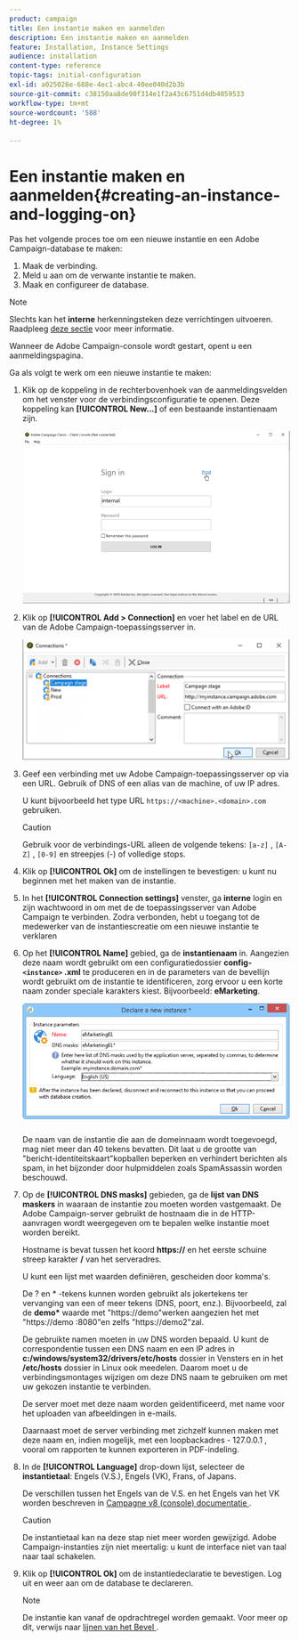 ```yaml
---
product: campaign
title: Een instantie maken en aanmelden
description: Een instantie maken en aanmelden
feature: Installation, Instance Settings
audience: installation
content-type: reference
topic-tags: initial-configuration
exl-id: a025026e-688e-4ec1-abc4-40ee040d2b3b
source-git-commit: c38150aa8de90f314e1f2a43c6751d4db4059533
workflow-type: tm+mt
source-wordcount: '588'
ht-degree: 1%

---
```


# Een instantie maken en aanmelden{#creating-an-instance-and-logging-on}



Pas het volgende proces toe om een nieuwe instantie en een Adobe Campaign-database te maken:

1. Maak de verbinding.
1. Meld u aan om de verwante instantie te maken.
1. Maak en configureer de database.

>[!NOTE]
>
>Slechts kan het **interne** herkenningsteken deze verrichtingen uitvoeren. Raadpleeg [deze sectie](../../installation/using/configuring-campaign-server.md#internal-identifier) voor meer informatie.

Wanneer de Adobe Campaign-console wordt gestart, opent u een aanmeldingspagina.

Ga als volgt te werk om een nieuwe instantie te maken:

1. Klik op de koppeling in de rechterbovenhoek van de aanmeldingsvelden om het venster voor de verbindingsconfiguratie te openen. Deze koppeling kan **[!UICONTROL New...]** of een bestaande instantienaam zijn.

   ![](assets/s_ncs_install_define_connection_01.png)

1. Klik op **[!UICONTROL Add > Connection]** en voer het label en de URL van de Adobe Campaign-toepassingsserver in.

   ![](assets/s_ncs_install_define_connection_02.png)

1. Geef een verbinding met uw Adobe Campaign-toepassingsserver op via een URL. Gebruik of DNS of een alias van de machine, of uw IP adres.

   U kunt bijvoorbeeld het type URL `https://<machine>.<domain>.com` gebruiken.

   >[!CAUTION]
   >
   >Gebruik voor de verbindings-URL alleen de volgende tekens: `[a-z]` , `[A-Z]` , `[0-9]` en streepjes (-) of volledige stops.

1. Klik op **[!UICONTROL Ok]** om de instellingen te bevestigen: u kunt nu beginnen met het maken van de instantie.
1. In het **[!UICONTROL Connection settings]** venster, ga **interne** login en zijn wachtwoord in om met de de toepassingsserver van Adobe Campaign te verbinden. Zodra verbonden, hebt u toegang tot de medewerker van de instantiescreatie om een nieuwe instantie te verklaren
1. Op het **[!UICONTROL Name]** gebied, ga de **instantienaam** in. Aangezien deze naam wordt gebruikt om een configuratiedossier **config- `<instance>` .xml** te produceren en in de parameters van de bevellijn wordt gebruikt om de instantie te identificeren, zorg ervoor u een korte naam zonder speciale karakters kiest. Bijvoorbeeld: **eMarketing**.

   ![](assets/s_ncs_install_create_instance.png)

   De naam van de instantie die aan de domeinnaam wordt toegevoegd, mag niet meer dan 40 tekens bevatten. Dit laat u de grootte van &quot;bericht-identiteitskaart&quot;kopballen beperken en verhindert berichten als spam, in het bijzonder door hulpmiddelen zoals SpamAssassin worden beschouwd.

1. Op de **[!UICONTROL DNS masks]** gebieden, ga de **lijst van DNS maskers** in waaraan de instantie zou moeten worden vastgemaakt. De Adobe Campaign-server gebruikt de hostnaam die in de HTTP-aanvragen wordt weergegeven om te bepalen welke instantie moet worden bereikt.

   Hostname is bevat tussen het koord **https://** en het eerste schuine streep karakter **/** van het serveradres.

   U kunt een lijst met waarden definiëren, gescheiden door komma&#39;s.

   De ? en &#42; -tekens kunnen worden gebruikt als jokertekens ter vervanging van een of meer tekens (DNS, poort, enz.). Bijvoorbeeld, zal de **demo&#42;** waarde met &quot;https://demo&quot;werken aangezien het met &quot;https://demo :8080&quot;en zelfs &quot;https://demo2&quot;zal.

   De gebruikte namen moeten in uw DNS worden bepaald. U kunt de correspondentie tussen een DNS naam en een IP adres in **c:/windows/system32/drivers/etc/hosts** dossier in Vensters en in het **/etc/hosts** dossier in Linux ook meedelen. Daarom moet u de verbindingsmontages wijzigen om deze DNS naam te gebruiken om met uw gekozen instantie te verbinden.

   De server moet met deze naam worden geïdentificeerd, met name voor het uploaden van afbeeldingen in e-mails.

   Daarnaast moet de server verbinding met zichzelf kunnen maken met deze naam en, indien mogelijk, met een loopbackadres - 127.0.0.1 , vooral om rapporten te kunnen exporteren in PDF-indeling.

1. In de **[!UICONTROL Language]** drop-down lijst, selecteer de **instantietaal**: Engels (V.S.), Engels (VK), Frans, of Japans.

   De verschillen tussen het Engels van de V.S. en het Engels van het VK worden beschreven in [&#x200B; Campagne v8 (console) documentatie &#x200B;](https://experienceleague.adobe.com/en/docs/campaign/campaign-v8/new/campaign-ui).

   >[!CAUTION]
   >
   >De instantietaal kan na deze stap niet meer worden gewijzigd. Adobe Campaign-instanties zijn niet meertalig: u kunt de interface niet van taal naar taal schakelen.

1. Klik op **[!UICONTROL Ok]** om de instantiedeclaratie te bevestigen. Log uit en weer aan om de database te declareren.

   >[!NOTE]
   >
   >De instantie kan vanaf de opdrachtregel worden gemaakt. Voor meer op dit, verwijs naar [&#x200B; lijnen van het Bevel &#x200B;](../../installation/using/command-lines.md).
